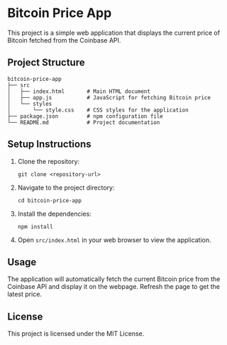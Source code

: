 # Bitcoin Price App

This project is a simple web application that displays the current price of Bitcoin fetched from the Coinbase API. 

## Project Structure

```
bitcoin-price-app
├── src
│   ├── index.html       # Main HTML document
│   ├── app.js           # JavaScript for fetching Bitcoin price
│   └── styles
│       └── style.css    # CSS styles for the application
├── package.json         # npm configuration file
└── README.md            # Project documentation
```

## Setup Instructions

1. Clone the repository:
   ```
   git clone <repository-url>
   ```

2. Navigate to the project directory:
   ```
   cd bitcoin-price-app
   ```

3. Install the dependencies:
   ```
   npm install
   ```

4. Open `src/index.html` in your web browser to view the application.

## Usage

The application will automatically fetch the current Bitcoin price from the Coinbase API and display it on the webpage. Refresh the page to get the latest price. 

## License

This project is licensed under the MIT License.